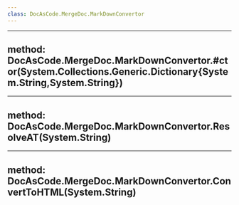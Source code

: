 ```yaml
---
class: DocAsCode.MergeDoc.MarkDownConvertor
---
```


---
method: DocAsCode.MergeDoc.MarkDownConvertor.#ctor(System.Collections.Generic.Dictionary{System.String,System.String})
---

---
method: DocAsCode.MergeDoc.MarkDownConvertor.ResolveAT(System.String)
---

---
method: DocAsCode.MergeDoc.MarkDownConvertor.ConvertToHTML(System.String)
---

